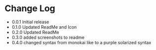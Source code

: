 # Change Log

- 0.0.1 Initial release
- 0.1.0 Updated ReadMe and Icon
- 0.2.0 Updated ReadMe
- 0.3.0 added screenshots to readme
- 0.4.0 changed syntax from monokai like to a purple solarized syntax 
